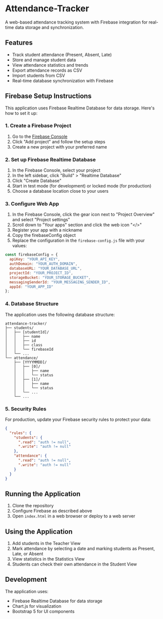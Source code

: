 # Attendance-Tracker

A web-based attendance tracking system with Firebase integration for real-time data storage and synchronization.

## Features

- Track student attendance (Present, Absent, Late)
- Store and manage student data
- View attendance statistics and trends
- Export attendance records as CSV
- Import students from CSV
- Real-time database synchronization with Firebase

## Firebase Setup Instructions

This application uses Firebase Realtime Database for data storage. Here's how to set it up:

### 1. Create a Firebase Project

1. Go to the [Firebase Console](https://console.firebase.google.com/)
2. Click "Add project" and follow the setup steps
3. Create a new project with your preferred name

### 2. Set up Firebase Realtime Database

1. In the Firebase Console, select your project
2. In the left sidebar, click "Build" > "Realtime Database"
3. Click "Create Database"
4. Start in test mode (for development) or locked mode (for production)
5. Choose a database location close to your users

### 3. Configure Web App

1. In the Firebase Console, click the gear icon next to "Project Overview" and select "Project settings"
2. Scroll down to "Your apps" section and click the web icon "</>"
3. Register your app with a nickname
4. Copy the firebaseConfig object
5. Replace the configuration in the `firebase-config.js` file with your values:

```javascript
const firebaseConfig = {
  apiKey: "YOUR_API_KEY",
  authDomain: "YOUR_AUTH_DOMAIN",
  databaseURL: "YOUR_DATABASE_URL",
  projectId: "YOUR_PROJECT_ID",
  storageBucket: "YOUR_STORAGE_BUCKET",
  messagingSenderId: "YOUR_MESSAGING_SENDER_ID",
  appId: "YOUR_APP_ID"
};
```

### 4. Database Structure

The application uses the following database structure:

```
attendance-tracker/
├── students/
│   ├── [studentId]/
│   │   ├── name
│   │   ├── id
│   │   ├── class
│   │   └── firebaseId
│   └── ...
└── attendance/
    ├── [YYYYMMDD]/
    │   ├── [0]/
    │   │   ├── name
    │   │   └── status
    │   ├── [1]/
    │   │   ├── name
    │   │   └── status
    │   └── ...
    └── ...
```

### 5. Security Rules

For production, update your Firebase security rules to protect your data:

```json
{
  "rules": {
    "students": {
      ".read": "auth != null",
      ".write": "auth != null"
    },
    "attendance": {
      ".read": "auth != null",
      ".write": "auth != null"
    }
  }
}
```

## Running the Application

1. Clone the repository
2. Configure Firebase as described above
3. Open `index.html` in a web browser or deploy to a web server

## Using the Application

1. Add students in the Teacher View
2. Mark attendance by selecting a date and marking students as Present, Late, or Absent
3. View statistics in the Statistics View
4. Students can check their own attendance in the Student View

## Development

The application uses:
- Firebase Realtime Database for data storage
- Chart.js for visualization
- Bootstrap 5 for UI components